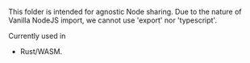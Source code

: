 This folder is intended for agnostic Node sharing.
Due to the nature of Vanilla NodeJS import, we cannot use 'export' nor 'typescript'.

Currently used in

- Rust/WASM.
